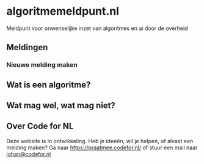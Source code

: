 # algoritmemeldpunt.nl

Meldpunt voor onwenselijke inzet van algoritmes en ai door de overheid

## Meldingen

### Nieuwe melding maken

## Wat is een algoritme?

## Wat mag wel, wat mag niet?

## Over Code for NL

Deze website is in ontwikkeling. Heb je ideeën, wil je helpen, of alvast een melding maken? Ga naar https://praatmee.codefor.nl/ of stuur een mail naar johan@codefor.nl
